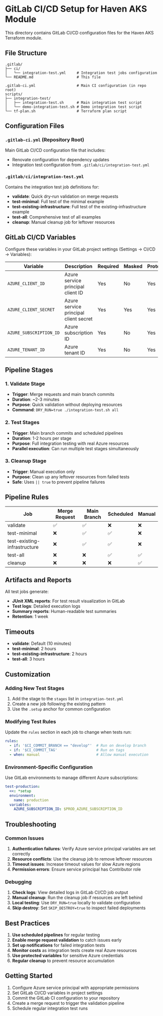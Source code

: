 # GitLab CI/CD Setup for Haven AKS Module

This directory contains GitLab CI/CD configuration files for the Haven AKS Terraform module.

## File Structure

```text
.gitlab/
├── ci/
│   └── integration-test.yml     # Integration test jobs configuration
└── README.md                    # This file

.gitlab-ci.yml                   # Main CI configuration (in repo root)
scripts/
├── integration-test/
│   ├── integration-test.sh      # Main integration test script
│   └── demo-integration-test.sh # Demo integration test script
└── tf-plan.sh                   # Terraform plan script
```

## Configuration Files

### `.gitlab-ci.yml` (Repository Root)

Main GitLab CI/CD configuration file that includes:

- Renovate configuration for dependency updates
- Integration test configuration from `.gitlab/ci/integration-test.yml`

### `.gitlab/ci/integration-test.yml`

Contains the integration test job definitions for:

- **validate**: Quick dry-run validation on merge requests
- **test-minimal**: Full test of the minimal example
- **test-existing-infrastructure**: Full test of the existing-infrastructure example
- **test-all**: Comprehensive test of all examples
- **cleanup**: Manual cleanup job for leftover resources

## GitLab CI/CD Variables

Configure these variables in your GitLab project settings (Settings → CI/CD → Variables):

| Variable | Description | Required | Masked | Protected |
|----------|-------------|----------|---------|-----------|
| `AZURE_CLIENT_ID` | Azure service principal client ID | Yes | No | Yes |
| `AZURE_CLIENT_SECRET` | Azure service principal client secret | Yes | Yes | Yes |
| `AZURE_SUBSCRIPTION_ID` | Azure subscription ID | Yes | No | Yes |
| `AZURE_TENANT_ID` | Azure tenant ID | Yes | No | Yes |

## Pipeline Stages

### 1. Validate Stage

- **Trigger**: Merge requests and main branch commits
- **Duration**: ~2-3 minutes
- **Purpose**: Quick validation without deploying resources
- **Command**: `DRY_RUN=true ./integration-test.sh all`

### 2. Test Stages

- **Trigger**: Main branch commits and scheduled pipelines
- **Duration**: 1-2 hours per stage
- **Purpose**: Full integration testing with real Azure resources
- **Parallel execution**: Can run multiple test stages simultaneously

### 3. Cleanup Stage

- **Trigger**: Manual execution only
- **Purpose**: Clean up any leftover resources from failed tests
- **Safe**: Uses `|| true` to prevent pipeline failures

## Pipeline Rules

| Job | Merge Request | Main Branch | Scheduled | Manual |
|-----|---------------|-------------|-----------|---------|
| validate | ✅ | ✅ | ❌ | ❌ |
| test-minimal | ❌ | ✅ | ✅ | ❌ |
| test-existing-infrastructure | ❌ | ✅ | ✅ | ❌ |
| test-all | ❌ | ❌ | ✅ | ✅ |
| cleanup | ❌ | ❌ | ❌ | ✅ |

## Artifacts and Reports

All test jobs generate:

- **JUnit XML reports**: For test result visualization in GitLab
- **Test logs**: Detailed execution logs
- **Summary reports**: Human-readable test summaries
- **Retention**: 1 week

## Timeouts

- **validate**: Default (10 minutes)
- **test-minimal**: 2 hours
- **test-existing-infrastructure**: 2 hours
- **test-all**: 3 hours

## Customization

### Adding New Test Stages

1. Add the stage to the `stages` list in `integration-test.yml`
2. Create a new job following the existing pattern
3. Use the `.setup` anchor for common configuration

### Modifying Test Rules

Update the `rules` section in each job to change when tests run:

```yaml
rules:
  - if: '$CI_COMMIT_BRANCH == "develop"'  # Run on develop branch
  - if: '$CI_COMMIT_TAG'                  # Run on tags
  - when: manual                          # Allow manual execution
```

### Environment-Specific Configuration

Use GitLab environments to manage different Azure subscriptions:

```yaml
test-production:
  <<: *setup
  environment:
    name: production
  variables:
    AZURE_SUBSCRIPTION_ID: $PROD_AZURE_SUBSCRIPTION_ID
```

## Troubleshooting

### Common Issues

1. **Authentication failures**: Verify Azure service principal variables are set correctly
2. **Resource conflicts**: Use the cleanup job to remove leftover resources
3. **Timeout issues**: Increase timeout values for slow Azure regions
4. **Permission errors**: Ensure service principal has Contributor role

### Debugging

1. **Check logs**: View detailed logs in GitLab CI/CD job output
2. **Manual cleanup**: Run the cleanup job if resources are left behind
3. **Local testing**: Use `DRY_RUN=true` locally to validate configuration
4. **Skip destroy**: Set `SKIP_DESTROY=true` to inspect failed deployments

## Best Practices

1. **Use scheduled pipelines** for regular testing
2. **Enable merge request validation** to catch issues early
3. **Set up notifications** for failed integration tests
4. **Monitor costs** as integration tests create real Azure resources
5. **Use protected variables** for sensitive Azure credentials
6. **Regular cleanup** to prevent resource accumulation

## Getting Started

1. Configure Azure service principal with appropriate permissions
2. Set GitLab CI/CD variables in project settings
3. Commit the GitLab CI configuration to your repository
4. Create a merge request to trigger the validation pipeline
5. Schedule regular integration test runs
